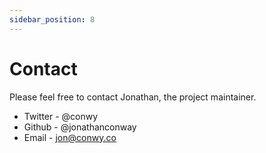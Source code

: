 ```yaml
---
sidebar_position: 8
---
```


# Contact

Please feel free to contact Jonathan, the project maintainer.

- Twitter - @conwy
- Github - @jonathanconway
- Email - jon@conwy.co